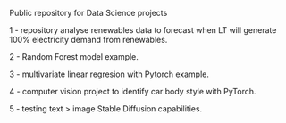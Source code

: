 Public repository for Data Science projects

1 - repository analyse renewables data to forecast when LT will generate 100% electricity demand from renewables.

2 - Random Forest model example.

3 - multivariate linear regresion with Pytorch example.

4 - computer vision project to identify car body style with PyTorch.

5 - testing text > image Stable Diffusion capabilities.
